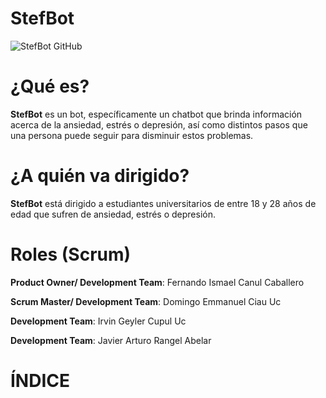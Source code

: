 # StefBot

![StefBot GitHub](https://user-images.githubusercontent.com/73042685/100517861-88acba80-3153-11eb-8b2f-026f2c862181.jpg)

# ¿Qué es?

**StefBot** es un bot, específicamente un chatbot que brinda información acerca de la ansiedad, estrés o depresión, así como distintos pasos que una persona puede seguir para disminuir estos problemas. 

# ¿A quién va dirigido?

**StefBot** está dirigido a estudiantes universitarios de entre 18 y 28 años de edad que sufren de ansiedad, estrés o depresión.

# Roles (Scrum)

**Product Owner/ Development Team**: Fernando Ismael Canul Caballero

**Scrum Master/ Development Team**: Domingo Emmanuel Ciau Uc

**Development Team**: Irvin Geyler Cupul Uc

**Development Team**: Javier Arturo Rangel Abelar

# ÍNDICE
